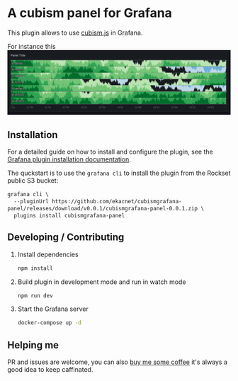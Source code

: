 # A cubism panel for Grafana

This plugin allows to use [cubism.js](https://square.github.io/cubism/) in Grafana.

For instance this ![example cubism](grafana_2024-03-24.png)

## Installation

For a detailed guide on how to install and configure the plugin,
see the [Grafana plugin installation documentation](https://grafana.com/docs/grafana/latest/administration/plugin-management/).

The quckstart is to use the `grafana cli` to install the plugin from the Rockset public S3 bucket:
```
grafana cli \
  --pluginUrl https://github.com/ekacnet/cubismgrafana-panel/releases/download/v0.0.1/cubismgrafana-panel-0.0.1.zip \
  plugins install cubismgrafana-panel
```

## Developing / Contributing

1. Install dependencies

   ```bash
   npm install
   ```

2. Build plugin in development mode and run in watch mode

   ```bash
   npm run dev
   ```

3. Start the Grafana server

   ```bash
   docker-compose up -d
   ```

## Helping me

PR and issues are welcome, you can also [buy me some coffee](https://www.buymeacoffee.com/matthieup) it's always a good idea to keep caffinated.
